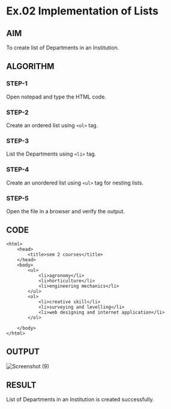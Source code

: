 # Ex.02 Implementation of Lists
## AIM
  To create list of Departments in an Institution.

## ALGORITHM
### STEP-1
  Open notepad and type the HTML code.

### STEP-2
  Create an ordered list using ```<ol>``` tag.

### STEP-3
  List the Departments using ```<li>``` tag.

### STEP-4
  Create an unordered list using ```<ul>``` tag for nesting lists.

### STEP-5
  Open the file in a browser and verify the output.
  
## CODE
```
<html>
    <head>
        <title>sem 2 courses</title>
    </head>
    <body>
        <ul>
            <li>agronomy</li>
            <li>horticulture</li>
            <li>engineering mechanics</li>
        </ul>
        <ol>
            <li>creative skill</li>
            <li>surveying and levelling</li>
            <li>web designing and internet application</li>
        </ol>
        
    </body>
</html>
```

## OUTPUT
![Screenshot (9)](https://github.com/suruthivenkat/Ex02_Web-Design/assets/168054678/689cf2f6-ca1e-44bb-b898-c371370f42b0)


## RESULT
  List of Departments in an Institution is created successfully.
